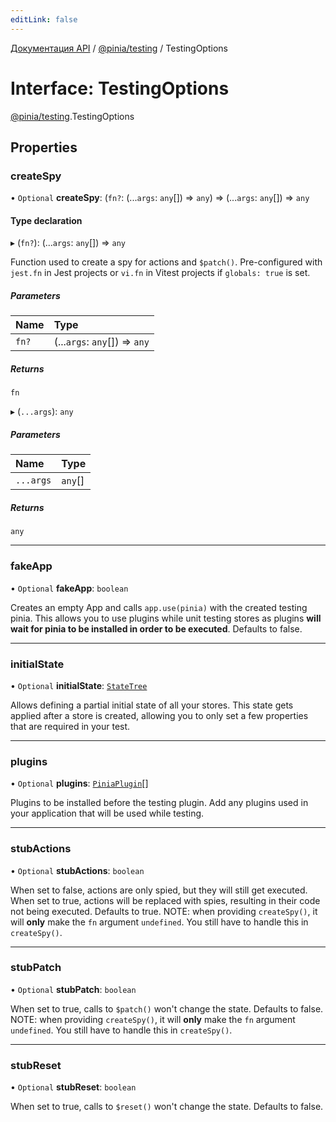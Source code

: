 ```yaml
---
editLink: false
---
```


[Документация API](../index.md) / [@pinia/testing](../modules/pinia_testing.md) / TestingOptions

# Interface: TestingOptions

[@pinia/testing](../modules/pinia_testing.md).TestingOptions

## Properties

### createSpy

• `Optional` **createSpy**: (`fn?`: (...`args`: `any`[]) => `any`) => (...`args`: `any`[]) => `any`

#### Type declaration

▸ (`fn?`): (...`args`: `any`[]) => `any`

Function used to create a spy for actions and `$patch()`. Pre-configured
with `jest.fn` in Jest projects or `vi.fn` in Vitest projects if
`globals: true` is set.

##### Parameters

| Name | Type |
| :------ | :------ |
| `fn?` | (...`args`: `any`[]) => `any` |

##### Returns

`fn`

▸ (`...args`): `any`

##### Parameters

| Name | Type |
| :------ | :------ |
| `...args` | `any`[] |

##### Returns

`any`

___

### fakeApp

• `Optional` **fakeApp**: `boolean`

Creates an empty App and calls `app.use(pinia)` with the created testing
pinia. This allows you to use plugins while unit testing stores as
plugins **will wait for pinia to be installed in order to be executed**.
Defaults to false.

___

### initialState

• `Optional` **initialState**: [`StateTree`](../modules/pinia.md#statetree)

Allows defining a partial initial state of all your stores. This state gets applied after a store is created,
allowing you to only set a few properties that are required in your test.

___

### plugins

• `Optional` **plugins**: [`PiniaPlugin`](pinia.PiniaPlugin.md)[]

Plugins to be installed before the testing plugin. Add any plugins used in
your application that will be used while testing.

___

### stubActions

• `Optional` **stubActions**: `boolean`

When set to false, actions are only spied, but they will still get executed. When
set to true, actions will be replaced with spies, resulting in their code
not being executed. Defaults to true. NOTE: when providing `createSpy()`,
it will **only** make the `fn` argument `undefined`. You still have to
handle this in `createSpy()`.

___

### stubPatch

• `Optional` **stubPatch**: `boolean`

When set to true, calls to `$patch()` won't change the state. Defaults to
false. NOTE: when providing `createSpy()`, it will **only** make the `fn`
argument `undefined`. You still have to handle this in `createSpy()`.

___

### stubReset

• `Optional` **stubReset**: `boolean`

When set to true, calls to `$reset()` won't change the state. Defaults to
false.
